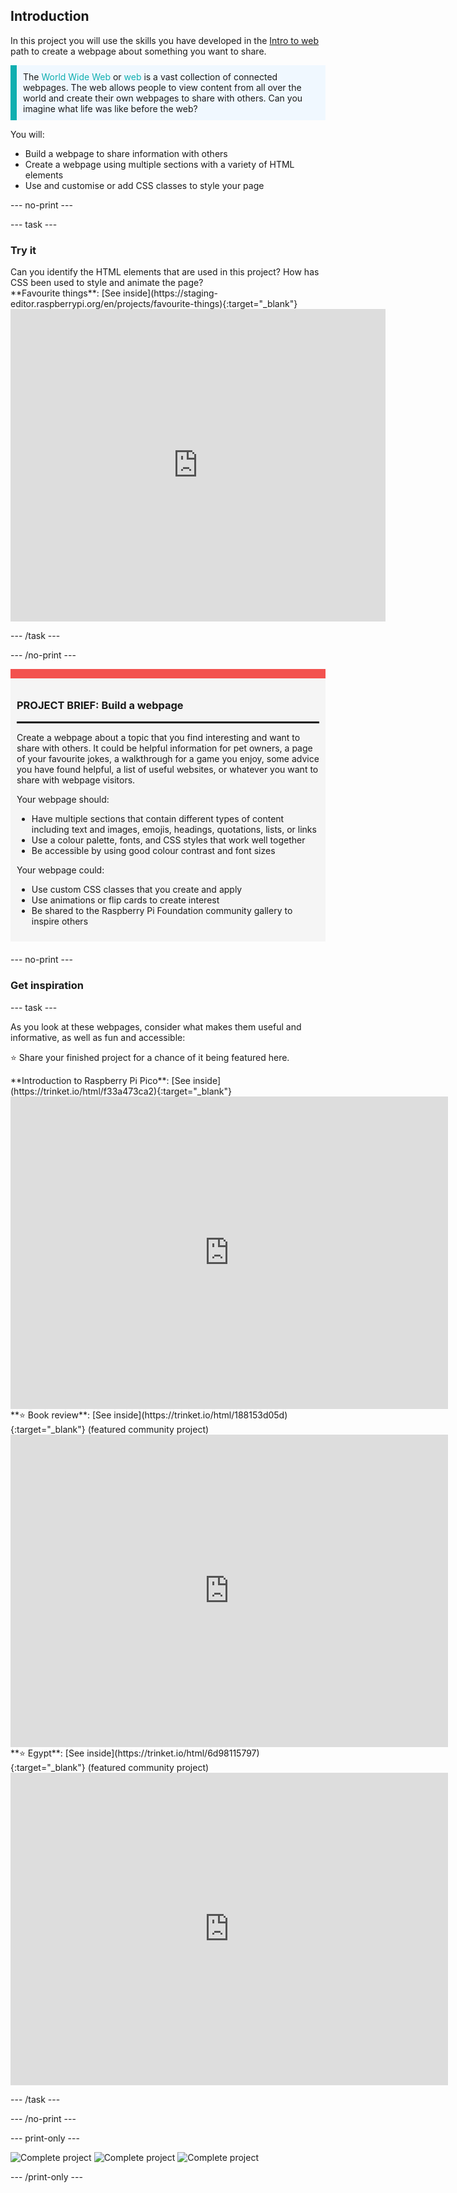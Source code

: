 ## Introduction

In this project you will use the skills you have developed in the [Intro to web](https://projects.raspberrypi.org/en/pathways/web-intro) path to create a webpage about something you want to share. 

<p style="border-left: solid; border-width:10px; border-color: #0faeb0; background-color: aliceblue; padding: 10px;">
The <span style="color: #0faeb0">World Wide Web</span> or <span style="color: #0faeb0">web</span> is a vast collection of connected webpages. The web allows people to view content from all over the world and create their own webpages to share with others. Can you imagine what life was like before the web?
</p>

You will:
+ Build a webpage to share information with others
+ Create a webpage using multiple sections with a variety of HTML elements
+ Use and customise or add CSS classes to style your page

--- no-print ---

--- task ---

### Try it
<div style="display: flex; flex-wrap: wrap">
<div style="flex-basis: 200px; flex-grow: 1">
Can you identify the HTML elements that are used in this project? How has CSS been used to style and animate the page?
</div>
**Favourite things**: [See inside](https://staging-editor.raspberrypi.org/en/projects/favourite-things){:target="_blank"}
<div>
<iframe src="https://staging-editor.raspberrypi.org/en/embed/viewer/favourite-things" width="600" height="500" frameborder="0" marginwidth="0" marginheight="0" allowfullscreen> </iframe>
</div>

</div>

--- /task ---

--- /no-print ---

<div style="border-top: 15px solid #f3524f; background-color: whitesmoke; margin-bottom: 20px; padding: 10px;">

### PROJECT BRIEF: Build a webpage
<hr style="border-top: 2px solid black;">

Create a webpage about a topic that you find interesting and want to share with others. It could be helpful information for pet owners, a page of your favourite jokes, a walkthrough for a game you enjoy, some advice you have found helpful, a list of useful websites, or whatever you want to share with webpage visitors.

Your webpage should:
+ Have multiple sections that contain different types of content including text and images, emojis, headings, quotations, lists, or links
+ Use a colour palette, fonts, and CSS styles that work well together
+ Be accessible by using good colour contrast and font sizes

Your webpage could:
+ Use custom CSS classes that you create and apply
+ Use animations or flip cards to create interest
+ Be shared to the Raspberry Pi Foundation community gallery to inspire others 

</div>

--- no-print ---

### Get inspiration

--- task ---

As you look at these webpages, consider what makes them useful and informative, as well as fun and accessible:

⭐ Share your finished project for a chance of it being featured here.

<div>
**Introduction to Raspberry Pi Pico**: [See inside](https://trinket.io/html/f33a473ca2){:target="_blank"}

<iframe src="https://trinket.io/embed/html/f33a473ca2?outputOnly=true" width="700" height="500" frameborder="0" marginwidth="0" marginheight="0" allowfullscreen></iframe>
</div>

<div>
**⭐ Book review**: [See inside](https://trinket.io/html/188153d05d){:target="_blank"} (featured community project)

<iframe src="https://trinket.io/embed/html/188153d05d?outputOnly=true" width="700" height="500" frameborder="0" marginwidth="0" marginheight="0" allowfullscreen></iframe>
</div>

<div>
**⭐ Egypt**: [See inside](https://trinket.io/html/6d98115797){:target="_blank"} (featured community project)

<iframe src="https://trinket.io/embed/html/6d98115797?outputOnly=true" width="700" height="500" frameborder="0" marginwidth="0" marginheight="0" allowfullscreen></iframe>
</div>

--- /task ---

--- /no-print ---

--- print-only ---

![Complete project](images/favourite.png)
![Complete project](images/pico.png)
![Complete project](images/filter.png)

--- /print-only ---
